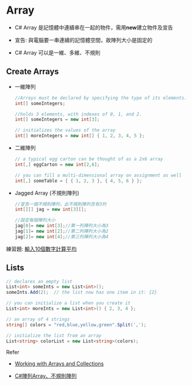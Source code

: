 # Array

- C# Array 是記憶體中連續串在一起的物件，需用**new**建立物件及宣告

- 宣告: 與電腦要一串連續的記憶體空間，故陣列大小是固定的

- C# Array 可以是一維、多維、不規則

## Create Arrays

- 一維陣列
  ```C#
  //Arrays must be declared by specifying the type of its elements.
  int[] someIntegers;

  //holds 3 elements, with indexes of 0, 1, and 2.
  int[] someIntegers = new int[3];

  // initializes the values of the array
  int[] moreIntegers = new int[] { 1, 2, 3, 4, 5 };
  ```

- 二維陣列

  ```C#
  // a typical egg carton can be thought of as a 2x6 array
  int[,] eggCarton = new int[2,6];

  // you can fill a multi-dimensional array on assignment as well
  int[,] someTable = { { 1, 2, 3 }, { 4, 5, 6 } };
  ```

- Jagged Array (不規則陣列)
  ```C#
  //宣告一個不規則陣列，此不規則陣列含有3列
  int[][] jag = new int[3][];

  //設定每個陣列大小
  jag[0]= new int[3];//第一列陣列大小為3
  jag[1]= new int[2];//第二列陣列大小為2
  jag[2]= new int[4];//第三列陣列大小為4
  ```
練習題: [輸入10個數字計算平均](07/07.cs)

## Lists

```C#
// declares an empty list
List<int> someInts = new List<int>();
someInts.Add(2);  // the list now has one item in it: {2}

// you can initialize a list when you create it
List<int> moreInts = new List<int>() { 2, 3, 4 };

// an array of 4 strings
string[] colors = "red,blue,yellow,green".Split(',');

// initialize the list from an array
List<string> colorList = new List<string>(colors);
```

Refer
- [Working with Arrays and Collections](https://github.com/dotnet/training-tutorials/blob/master/content/csharp/getting-started/arrays-collections.md)

- [C#陣列Array、不規則陣列](https://ithelp.ithome.com.tw/articles/10213228)